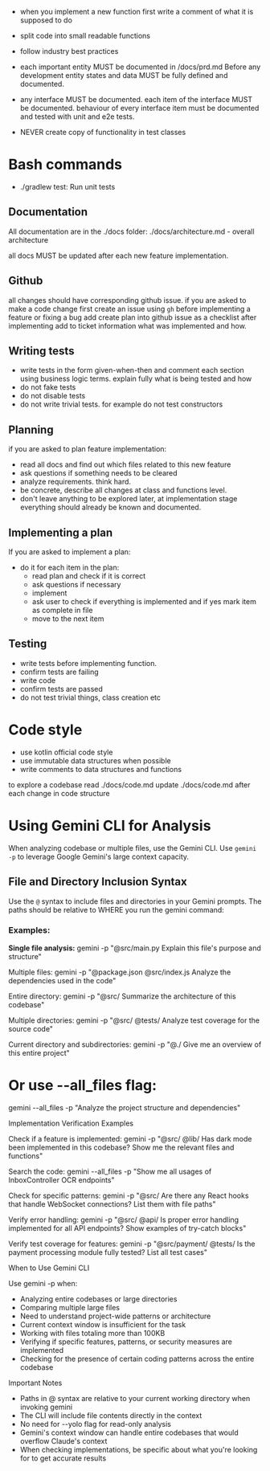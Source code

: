 - when you implement a new function first write a comment of what it is supposed to do
- split code into small readable functions
- follow industry best practices

- each important entity MUST be documented in /docs/prd.md Before any development entity states and data MUST be fully defined and documented.
- any interface MUST be documented. each item of the interface MUST be documented. behaviour of every interface item must be documented and tested with unit and e2e tests. 

- NEVER create copy of functionality in test classes

# Bash commands

- ./gradlew test: Run unit tests

## Documentation

All documentation are in the ./docs folder:
./docs/architecture.md - overall architecture

all docs MUST be updated after each new feature implementation.

## Github

all changes should have corresponding github issue. if you are asked to make a code change first create an issue using `gh`
before implementing a feature or fixing a bug add create plan into github issue as a checklist
after implementing add to ticket information what was implemented and how.  

## Writing tests

- write tests in the form given-when-then and comment each section using business logic terms. explain fully what is
  being tested and how
- do not fake tests
- do not disable tests
- do not write trivial tests. for example do not test constructors

## Planning

if you are asked to plan feature implementation:

- read all docs and find out which files related to this new feature
- ask questions if something needs to be cleared
- analyze requirements. think hard.
- be concrete, describe all changes at class and functions level.
- don't leave anything to be explored later, at implementation stage everything should already be known and documented.

## Implementing a plan

If you are asked to implement a plan:

- do it for each item in the plan:
    - read plan and check if it is correct
    - ask questions if necessary
    - implement
    - ask user to check if everything is implemented and if yes mark item as complete in file
    - move to the next item


## Testing

- write tests before implementing function.
- confirm tests are failing
- write code
- confirm tests are passed
- do not test trivial things, class creation etc

# Code style

- use kotlin official code style
- use immutable data structures when possible 
- write comments to data structures and functions

to explore a codebase read ./docs/code.md
update ./docs/code.md after each change in code structure


# Using Gemini CLI for Analysis

When analyzing codebase or multiple files, use the Gemini CLI. 
Use `gemini -p` to leverage Google Gemini's large context capacity.

## File and Directory Inclusion Syntax

Use the `@` syntax to include files and directories in your Gemini prompts. The paths should be relative to WHERE you run the
gemini command:

### Examples:

**Single file analysis:**
gemini -p "@src/main.py Explain this file's purpose and structure"

Multiple files:
gemini -p "@package.json @src/index.js Analyze the dependencies used in the code"

Entire directory:
gemini -p "@src/ Summarize the architecture of this codebase"

Multiple directories:
gemini -p "@src/ @tests/ Analyze test coverage for the source code"

Current directory and subdirectories:
gemini -p "@./ Give me an overview of this entire project"

# Or use --all_files flag:
gemini --all_files -p "Analyze the project structure and dependencies"

Implementation Verification Examples

Check if a feature is implemented:
gemini -p "@src/ @lib/ Has dark mode been implemented in this codebase? Show me the relevant files and functions"

Search the code:
gemini --all_files -p "Show me all usages of InboxController OCR endpoints"

Check for specific patterns:
gemini -p "@src/ Are there any React hooks that handle WebSocket connections? List them with file paths"

Verify error handling:
gemini -p "@src/ @api/ Is proper error handling implemented for all API endpoints? Show examples of try-catch blocks"

Verify test coverage for features:
gemini -p "@src/payment/ @tests/ Is the payment processing module fully tested? List all test cases"

When to Use Gemini CLI

Use gemini -p when:
- Analyzing entire codebases or large directories
- Comparing multiple large files
- Need to understand project-wide patterns or architecture
- Current context window is insufficient for the task
- Working with files totaling more than 100KB
- Verifying if specific features, patterns, or security measures are implemented
- Checking for the presence of certain coding patterns across the entire codebase

Important Notes

- Paths in @ syntax are relative to your current working directory when invoking gemini
- The CLI will include file contents directly in the context
- No need for --yolo flag for read-only analysis
- Gemini's context window can handle entire codebases that would overflow Claude's context
- When checking implementations, be specific about what you're looking for to get accurate results
